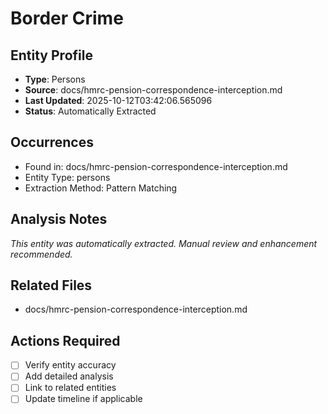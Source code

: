 # Border Crime

## Entity Profile
- **Type**: Persons
- **Source**: docs/hmrc-pension-correspondence-interception.md
- **Last Updated**: 2025-10-12T03:42:06.565096
- **Status**: Automatically Extracted

## Occurrences
- Found in: docs/hmrc-pension-correspondence-interception.md
- Entity Type: persons
- Extraction Method: Pattern Matching

## Analysis Notes
*This entity was automatically extracted. Manual review and enhancement recommended.*

## Related Files
- docs/hmrc-pension-correspondence-interception.md

## Actions Required
- [ ] Verify entity accuracy
- [ ] Add detailed analysis
- [ ] Link to related entities
- [ ] Update timeline if applicable
